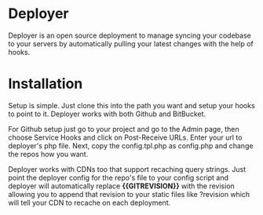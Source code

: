 Deployer
=======
Deployer is an open source deployment to manage syncing your codebase to your servers by automatically pulling your latest changes with the help of hooks.

Installation
=======
Setup is simple. Just clone this into the path you want and setup your hooks to point to it. Deployer works with both Github and BitBucket.

For Github setup just go to your project and go to the Admin page, then choose Service Hooks and click on Post-Receive URLs.
Enter your url to deployer's php file.
Next, copy the config.tpl.php as config.php and change the repos how you want.

Deployer works with CDNs too that support recaching query strings.
Just point the deployer config for the repo's file to your config script and deployer will automatically replace **{{GITREVISION}}** with the revision allowing you to
append that revision to your static files like ?revision which will tell your CDN to recache on each deployment.
